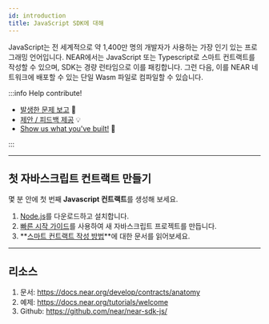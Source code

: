 ```yaml
---
id: introduction
title: JavaScript SDK에 대해
---
```


JavaScript는 전 세계적으로 약 1,400만 명의 개발자가 사용하는 가장 인기 있는 프로그래밍 언어입니다. NEAR에서는 JavaScript 또는 Typescript로 스마트 컨트랙트를 작성할 수 있으며, SDK는 경량 런타임으로 이를 패킹합니다. 그런 다음, 이를 NEAR 네트워크에 배포할 수 있는 단일 Wasm 파일로 컴파일할 수 있습니다.

:::info Help contribute!
- [발생한 문제 보고](https://github.com/near/near-sdk-js/issues) 🐞
- [제안 / 피드백 제공](https://github.com/near/near-sdk-js/discussions) 💡
- [Show us what you've built!](https://github.com/near/near-sdk-js/discussions/categories/show-and-tell) 💪  

:::

---

## 첫 자바스크립트 컨트랙트 만들기
몇 분 안에 첫 번째 **Javascript 컨트랙트**를 생성해 보세요.
1. [Node.js](https://nodejs.org/en/download/)를 다운로드하고 설치합니다.
2. [빠른 시작 가이드](../../2.develop/quickstart.md)를 사용하여 새 자바스크립트 프로젝트를 만듭니다.
3. **[스마트 컨트랙트 작성 방법](../../2.develop/contracts/anatomy.md)**에 대한 문서를 읽어보세요.

---

## 리소스
1. 문서: https://docs.near.org/develop/contracts/anatomy
2. 예제: https://docs.near.org/tutorials/welcome
3. Github: https://github.com/near/near-sdk-js/